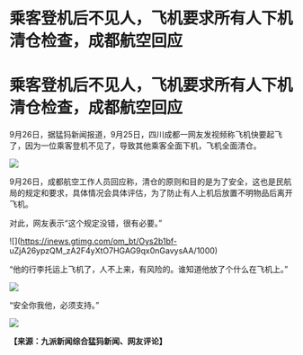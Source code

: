 # 乘客登机后不见人，飞机要求所有人下机清仓检查，成都航空回应

# 乘客登机后不见人，飞机要求所有人下机清仓检查，成都航空回应

9月26日，据猛犸新闻报道，9月25日，四川成都一网友发视频称飞机快要起飞了，因为一位乘客登机不见了，导致其他乘客全面下机，飞机全面清仓。

![](https://inews.gtimg.com/om_bt/Ol_jElJ2F14eBFx8TzHGj5x01-c760kFHv0Gl-9nqJubMAA/1000)

9月26日，成都航空工作人员回应称，清仓的原则和目的是为了安全，这也是民航局的规定和要求，具体情况会具体评估，为了防止有人上机后放置不明物品后离开飞机。

对此，网友表示“这个规定没错，很有必要。”

![](https://inews.gtimg.com/om_bt/Oys2b1bf-
uZjA26ypzQM_zA2F4yXtO7HGAG9qx0nGavysAA/1000)

“他的行李托运上飞机了，人不上来，有风险的。谁知道他放了个什么在飞机上。”

![](https://inews.gtimg.com/om_bt/Oo2cq6oyofBF5pMfqiHDaGASz1ZLGQFp1j_aML1aaEMJoAA/1000)

“安全你我他，必须支持。”

![](https://inews.gtimg.com/om_bt/OCc1IBNUqe2PVLb7HUAq6Or_iF198Ea0pfGo6cez4CuD4AA/1000)

**【来源：九派新闻综合猛犸新闻、网友评论】**

